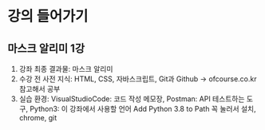 # 강의 들어가기
## 마스크 알리미 1강

1. 강좌 최종 결과물: 마스크 알리미
2. 수강 전 사전 지식: HTML, CSS, 자바스크립트, Git과 Github -> ofcourse.co.kr 참고해서 공부
3. 실습 환경: VisualStudioCode: 코드 작성 메모장, Postman: API 테스트하는 도구, Python3: 이 강좌에서 사용할 언어 Add Python 3.8 to Path 꼭 눌러서 설치, chrome, git


